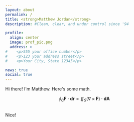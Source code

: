 ```yaml
---
layout: about
permalink: /
title: <strong>Matthew Jordan</strong>
description: #Clean, clear, and under control since '94

profile:
  align: center
  image: prof_pic.png
  address: >
#    <p>555 your office number</p>
#    <p>123 your address street</p>
#    <p>Your City, State 12345</p>

news: true
social: true
---
```


Hi there! I'm Matthew. Here's some math.

$$\displaystyle\oint_C \mathbf{F}\cdot \mathbf{dr} = \iint_S (\nabla \times \mathbf{F}) \cdot \mathbf{dA}$$

<br>
Nice!
